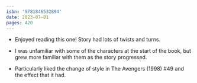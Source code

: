 ```yaml
---
isbn: '9781846532894'
date: 2023-07-01
pages: 420
---
```


- Enjoyed reading this one! Story had lots of twists and turns.

- I was unfamiliar with some of the characters at the start of the book, but grew more familiar with them as the story progressed.

- Particularly liked the change of style in The Avengers (1998) #49 and the effect that it had.
